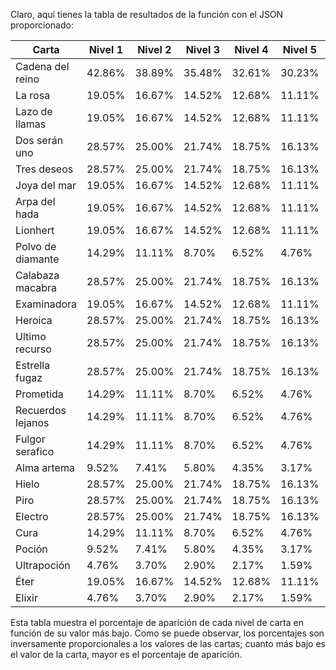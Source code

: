 Claro, aquí tienes la tabla de resultados de la función con el JSON proporcionado:

| Carta             | Nivel 1 | Nivel 2 | Nivel 3 | Nivel 4 | Nivel 5 | Nivel 6 | Nivel 7 | Nivel 8 | Nivel 9 | Nivel 0 |
|-------------------|---------|---------|---------|---------|---------|---------|---------|---------|---------|---------|
| Cadena del reino  | 42.86%  | 38.89%  | 35.48%  | 32.61%  | 30.23%  | 28.24%  | 26.57%  | 25.18%  | 24.04%  | 23.12%  |
| La rosa           | 19.05%  | 16.67%  | 14.52%  | 12.68%  | 11.11%  | 9.80%   | 8.70%   | 7.78%   | 6.94%   | 6.25%   |
| Lazo de llamas    | 19.05%  | 16.67%  | 14.52%  | 12.68%  | 11.11%  | 9.80%   | 8.70%   | 7.78%   | 6.94%   | 6.25%   |
| Dos serán uno     | 28.57%  | 25.00%  | 21.74%  | 18.75%  | 16.13%  | 13.79%  | 11.76%  | 10.00%  | 8.33%   | 6.67%   |
| Tres deseos       | 28.57%  | 25.00%  | 21.74%  | 18.75%  | 16.13%  | 13.79%  | 11.76%  | 10.00%  | 8.33%   | 6.67%   |
| Joya del mar      | 19.05%  | 16.67%  | 14.52%  | 12.68%  | 11.11%  | 9.80%   | 8.70%   | 7.78%   | 6.94%   | 6.25%   |
| Arpa del hada     | 19.05%  | 16.67%  | 14.52%  | 12.68%  | 11.11%  | 9.80%   | 8.70%   | 7.78%   | 6.94%   | 6.25%   |
| Lionhert          | 19.05%  | 16.67%  | 14.52%  | 12.68%  | 11.11%  | 9.80%   | 8.70%   | 7.78%   | 6.94%   | 6.25%   |
| Polvo de diamante | 14.29%  | 11.11%  | 8.70%   | 6.52%   | 4.76%   | 3.45%   | 2.38%   | 1.54%   | 0.93%   | 0.43%   |
| Calabaza macabra  | 28.57%  | 25.00%  | 21.74%  | 18.75%  | 16.13%  | 13.79%  | 11.76%  | 10.00%  | 8.33%   | 6.67%   |
| Examinadora       | 19.05%  | 16.67%  | 14.52%  | 12.68%  | 11.11%  | 9.80%   | 8.70%   | 7.78%   | 6.94%   | 6.25%   |
| Heroica           | 28.57%  | 25.00%  | 21.74%  | 18.75%  | 16.13%  | 13.79%  | 11.76%  | 10.00%  | 8.33%   | 6.67%   |
| Ultimo recurso    | 28.57%  | 25.00%  | 21.74%  | 18.75%  | 16.13%  | 13.79%  | 11.76%  | 10.00%  | 8.33%   | 6.67%   |
| Estrella fugaz    | 28.57%  | 25.00%  | 21.74%  | 18.75%  | 16.13%  | 13.79%  | 11.76%  | 10.00%  | 8.33%   | 6.67%   |
| Prometida         | 14.29%  | 11.11%  | 8.70%   | 6.52%   | 4.76%   | 3.45%   | 2.38%   | 1.54%   | 0.93%   | 0.43%   |
| Recuerdos lejanos | 14.29%  | 11.11%  | 8.70%   | 6.52%   | 4.76%   | 3.45%   | 2.38%   | 1.54%   | 0.93%   | 0.43%   |
| Fulgor serafico   | 14.29%  | 11.11%  | 8.70%   | 6.52%   | 4.76%   | 3.45%   | 2.38%   | 1.54%   | 0.93%   | 0.43%   |
| Alma artema       | 9.52%   | 7.41%   | 5.80%   | 4.35%   | 3.17%   | 2.30%   | 1.67%   | 1.23%   | 0.74%   | 0.35%   |
| Hielo             | 28.57%  | 25.00%  | 21.74%  | 18.75%  | 16.13%  | 13.79%  | 11.76%  | 10.00%  | 8.33%   | 6.67%   |
| Piro              | 28.57%  | 25.00%  | 21.74%  | 18.75%  | 16.13%  | 13.79%  | 11.76%  | 10.00%  | 8.33%   | 6.67%   |
| Electro           | 28.57%  | 25.00%  | 21.74%  | 18.75%  | 16.13%  | 13.79%  | 11.76%  | 10.00%  | 8.33%   | 6.67%   |
| Cura              | 14.29%  | 11.11%  | 8.70%   | 6.52%   | 4.76%   | 3.45%   | 2.38%   | 1.54%   | 0.93%   | 0.43%   |
| Poción            | 9.52%   | 7.41%   | 5.80%   | 4.35%   | 3.17%   | 2.30%   | 1.67%   | 1.23%   | 0.74%   | 0.35%   |
| Ultrapoción       | 4.76%   | 3.70%   | 2.90%   | 2.17%   | 1.59%   | 1.15%   | 0.83%   | 0.61%   | 0.37%   | 0.17%   |
| Éter              | 19.05%  | 16.67%  | 14.52%  | 12.68%  | 11.11%  | 9.80%   | 8.70%   | 7.78%   | 6.94%   | 6.25%   |
| Elixir            | 4.76%   | 3.70%   | 2.90%   | 2.17%   | 1.59%   | 1.15%   | 0.83%   | 0.61%   | 0.37%   | 0.17%   |

Esta tabla muestra el porcentaje de aparición de cada nivel de carta en función de su valor más bajo. Como se puede observar, los porcentajes son inversamente proporcionales a los valores de las cartas; cuanto más bajo es el valor de la carta, mayor es el porcentaje de aparición.